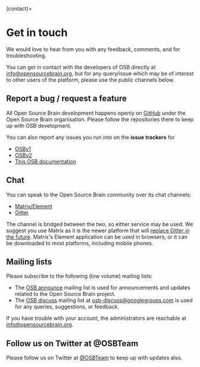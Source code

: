 (contact)=
# Get in touch

We would love to hear from you with any feedback, comments, and for troubleshooting.

You can get in contact with the developers of OSB directly at [info@opensourcebrain.org](mailto:info@opensourcebrain.org), but for any query/issue which may be of interest to other users of the platform, please use the public channels below.

## Report a bug / request a feature

All Open Source Brain development happens openly on [GitHub](https://github.com/OpenSourceBrain/) under the Open Source Brain organisation.
Please follow the repositories there to keep up with OSB development.

You can also report any issues you run into on the **issue trackers** for
- [OSBv1](https://github.com/OpenSourceBrain/geppetto-osb/issues)
- [OSBv2](https://github.com/OpenSourceBrain/OSBv2/issues)
- [This OSB documentation](https://github.com/OpenSourceBrain/Documentation/issues)

## Chat

You can speak to the Open Source Brain community over its chat channels:

- [Matrix/Element](https://matrix.to/#/%23OpenSourceBrain_community:gitter.im?utm_source=gitter)
- [Gitter](https://gitter.im/OpenSourceBrain/community?utm_source=share-link&utm_medium=link&utm_campaign=share-link)

The channel is bridged between the two, so either service may be used.
We suggest you use Matrix as it is the newer platform that will [replace Gitter in the future](https://matrix.org/blog/2020/12/07/gitter-now-speaks-matrix#whats-next).
Matrix's Element application can be used in browsers, or it can be downloaded to most platforms, including mobile phones.

## Mailing lists

Please subscribe to the following (low volume) mailing lists:

- The [OSB announce](https://groups.google.com/forum/?fromgroups#!forum/osb-announce) mailing list is used for announcements and updates related to the Open Source Brain project.
- The [OSB discuss](https://groups.google.com/forum/?fromgroups#!forum/osb-discuss) mailing list at  [osb-discuss@googlegroups.com](mailto:osb-discuss@googlegroups.com) is used for any queries, suggestions, or feedback.

If you have trouble with your account, the administrators are reachable at [info@opensourcebrain.org](mailto:info@opensourcebrain.org).


## Follow us on Twitter at @OSBTeam

Please follow us on Twitter at [@OSBTeam](https://twitter.com/OSBTeam) to keep up with updates also.
